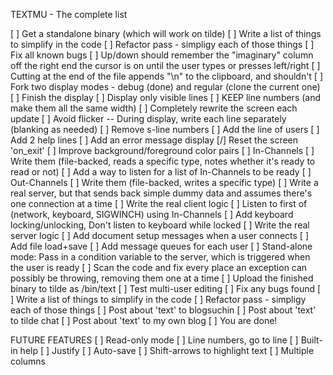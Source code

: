 TEXTMU - The complete list

[ ] Get a standalone binary (which will work on tilde)
[ ] Write a list of things to simplify in the code
[ ] Refactor pass - simpligy each of those things
[ ] Fix all known bugs
[ ] Up/down should remember the "imaginary" column off the right end
		the cursor is on until the user types or presses left/right
[ ] Cutting at the end of the file appends "\n" to the clipboard, and shouldn't
[ ] Fork two display modes - debug (done) and regular (clone the current one)
[ ] Finish the display
[ ] Display only visible lines
[ ] KEEP line numbers (and make them all the same width)
[ ] Completely rewrite the screen each update
		[ ] Avoid flicker -- During display, write each line separately (blanking as needed)
[ ] Remove s-line numbers
[ ] Add the line of users
[ ] Add 2 help lines
[ ] Add an error message display
[/] Reset the screen 'on\_exit'
[ ] Improve background/foreground color pairs
[ ] In-Channels 
[ ] Write them (file-backed, reads a specific type, notes whether it's ready to read or not)
[ ] Add a way to listen for a list of In-Channels to be ready
[ ] Out-Channels
[ ] Write them (file-backed, writes a specific type)
[ ] Write a real server, but that sends back simple dummy data and assumes there's one connection at a time
[ ] Write the real client logic
[ ] Listen to first of (network, keyboard, SIGWINCH) using In-Channels
[ ] Add keyboard locking/unlocking, Don't listen to keyboard while locked
[ ] Write the real server logic
[ ] Add document setup messages when a user connects
[ ] Add file load+save
[ ] Add message queues for each user
[ ] Stand-alone mode: Pass in a condition variable to the server, which is triggered when the user is ready
[ ] Scan the code and fix every place an exception can possibly be throwing, removing them one at a time
[ ] Upload the finished binary to tilde as /bin/text
[ ] Test multi-user editing
[ ] Fix any bugs found
[ ] Write a list of things to simplify in the code
[ ] Refactor pass - simpligy each of those things
[ ] Post about 'text' to blogsuchin
[ ] Post about 'text' to tilde chat
[ ] Post about 'text' to my own blog
[ ] You are done!

FUTURE FEATURES
[ ] Read-only mode
[ ] Line numbers, go to line
[ ] Built-in help
[ ] Justify
[ ] Auto-save
[ ] Shift-arrows to highlight text
[ ] Multiple columns
